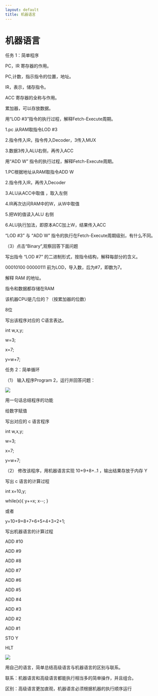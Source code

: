 ```yaml
---
layout: default
title: 机器语言
---
```


# 机器语言



任务 1：简单程序

PC，IR 寄存器的作用。

PC,计数，指示指令的位置，地址。

IR，表示，储存指令。

ACC 寄存器的全称与作用。

累加器，可以存放数据。

用“LOD #3”指令的执行过程，解释Fetch-Execute周期。

1.pc 从RAM取指令LOD #3 

2.指令传入IR，指令传入Decoder，3传入MUX 

3.数据3传入ALU右侧，再传入ACC

用“ADD W” 指令的执行过程，解释Fetch-Execute周期。

1.PC根据地址从RAM取指令ADD W 

2.指令传入IR，再传入Decoder 

3.ALU从ACC中取值 ，取入左侧

4.IR再次访问RAM中的W，从W中取值 

5.把W的值读入ALU 右侧

6.ALU执行加法，即原本ACC加上W，结果传入ACC

“LOD #3” 与 “ADD W” 指令的执行在Fetch-Execute周期级别，有什么不同。

（3）点击“Binary”,观察回答下面问题

写出指令 “LOD #7” 的二进制形式，按指令结构，解释每部分的含义。

00010100 00000111 前为LOD，导入数，后为#7，即数为7。

解释 RAM 的地址。

指令和数据都存储在RAM 

该机器CPU是几位的？（按累加器的位数）

8位

写出该程序对应的 C语言表达。

int w,x,y;

w=3;

x=7;

y=w+7;

任务 2：简单循环

（1） 输入程序Program 2，运行并回答问题：

![](https://github.com/mountaintouhouman/homework/blob/gh-pages/l72.png?raw=true)

用一句话总结程序的功能

给数字赋值

写出对应的 c 语言程序

int w,x,y;

w=3;

x=7;

y=w+7;

（2） 修改该程序，用机器语言实现 10+9+8+..1 ，输出结果存放于内存 Y

写出 c 语言的计算过程

int x=10,y;

while(x){
    y+=x;
    x--;
}

或者

y=10+9+8+7+6+5+4+3+2+1;

写出机器语言的计算过程

ADD #10

ADD #9

ADD #8

ADD #7

ADD #6

ADD #5

ADD #4

ADD #3

ADD #2

ADD #1

STO Y

HLT

![](https://github.com/mountaintouhouman/homework/blob/gh-pages/l71.png?raw=true)

用自己的语言，简单总结高级语言与机器语言的区别与联系。

联系：机器语言和高级语言都能执行相当多的简单操作，并且组合。

区别：高级语言更加直观，机器语言必须根据机器的执行顺序运行